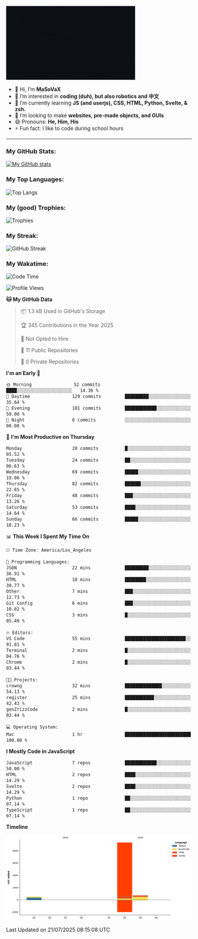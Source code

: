 <img src="profile-up.gif" alt="Profile Up" width="350px" height="200px">

- 👋 Hi, I’m **MaSoVaX**
- 👀 I’m interested in **coding (duh), but also robotics and 中文**
- 🌱 I’m currently learning **JS (and userjs), CSS, HTML, Python, Svelte, & zsh.**
- 💞️ I’m looking to make **websites, pre-made objects, and GUIs**
- 😄 Pronouns: **He, Him, His**
- ⚡ Fun fact: I like to code during school hours
  
---

### My GitHub Stats:
[![My GitHub stats](https://github-readme-stats.vercel.app/api?username=genzrizzcode&show_icons=true&theme=github_dark&hide_border=true&show=discussions_started,discussions_answered&rank_icon=percentile)](https://github.com/genZrizzCode)

### My Top Languages:
![Top Langs](https://github-readme-stats.vercel.app/api/top-langs/?username=genzrizzcode&langs_count=10&show_icons=true&theme=github_dark&hide_border=true&layout=compact)

### My (good) Trophies:
![Trophies](https://github-profile-trophy.vercel.app/?username=genzrizzcode&rank=SECRET,SSS,SS,S,AAA,AA,A,B&theme=matrix&column=3&margin-w=10&margin-h=10)

### My Streak:
![GitHub Streak](https://streak-stats.demolab.com?user=genZrizzCode&theme=highcontrast&border_radius=25&date_format=M%20j%5B%2C%20Y%5D&card_width=525&stroke=EB5454)

### My Wakatime:
<!--START_SECTION:waka-->
![Code Time](http://img.shields.io/badge/Code%20Time-1%20hr-blue)

![Profile Views](http://img.shields.io/badge/Profile%20Views-94-blue)

**🐱 My GitHub Data** 

> 📦 1.3 kB Used in GitHub's Storage 
 > 
> 🏆 345 Contributions in the Year 2025
 > 
> 🚫 Not Opted to Hire
 > 
> 📜 11 Public Repositories 
 > 
> 🔑 0 Private Repositories 
 > 
**I'm an Early 🐤** 

```text
🌞 Morning                52 commits          ████░░░░░░░░░░░░░░░░░░░░░   14.36 % 
🌆 Daytime                129 commits         █████████░░░░░░░░░░░░░░░░   35.64 % 
🌃 Evening                181 commits         ████████████░░░░░░░░░░░░░   50.00 % 
🌙 Night                  0 commits           ░░░░░░░░░░░░░░░░░░░░░░░░░   00.00 % 
```
📅 **I'm Most Productive on Thursday** 

```text
Monday                   20 commits          █░░░░░░░░░░░░░░░░░░░░░░░░   05.52 % 
Tuesday                  24 commits          ██░░░░░░░░░░░░░░░░░░░░░░░   06.63 % 
Wednesday                69 commits          █████░░░░░░░░░░░░░░░░░░░░   19.06 % 
Thursday                 82 commits          ██████░░░░░░░░░░░░░░░░░░░   22.65 % 
Friday                   48 commits          ███░░░░░░░░░░░░░░░░░░░░░░   13.26 % 
Saturday                 53 commits          ████░░░░░░░░░░░░░░░░░░░░░   14.64 % 
Sunday                   66 commits          █████░░░░░░░░░░░░░░░░░░░░   18.23 % 
```


📊 **This Week I Spent My Time On** 

```text
🕑︎ Time Zone: America/Los_Angeles

💬 Programming Languages: 
JSON                     22 mins             █████████░░░░░░░░░░░░░░░░   36.91 % 
HTML                     18 mins             ████████░░░░░░░░░░░░░░░░░   30.77 % 
Other                    7 mins              ███░░░░░░░░░░░░░░░░░░░░░░   12.73 % 
Git Config               6 mins              ███░░░░░░░░░░░░░░░░░░░░░░   10.02 % 
CSS                      3 mins              █░░░░░░░░░░░░░░░░░░░░░░░░   05.49 % 

🔥 Editors: 
VS Code                  55 mins             ███████████████████████░░   91.81 % 
Terminal                 2 mins              █░░░░░░░░░░░░░░░░░░░░░░░░   04.76 % 
Chrome                   2 mins              █░░░░░░░░░░░░░░░░░░░░░░░░   03.44 % 

🐱‍💻 Projects: 
crowng                   32 mins             ██████████████░░░░░░░░░░░   54.13 % 
register                 25 mins             ███████████░░░░░░░░░░░░░░   42.43 % 
genZrizzCode             2 mins              █░░░░░░░░░░░░░░░░░░░░░░░░   03.44 % 

💻 Operating System: 
Mac                      1 hr                █████████████████████████   100.00 % 
```

**I Mostly Code in JavaScript** 

```text
JavaScript               7 repos             ████████████░░░░░░░░░░░░░   50.00 % 
HTML                     2 repos             ████░░░░░░░░░░░░░░░░░░░░░   14.29 % 
Svelte                   2 repos             ████░░░░░░░░░░░░░░░░░░░░░   14.29 % 
Python                   1 repo              ██░░░░░░░░░░░░░░░░░░░░░░░   07.14 % 
TypeScript               1 repo              ██░░░░░░░░░░░░░░░░░░░░░░░   07.14 % 
```



**Timeline**

![Lines of Code chart](https://raw.githubusercontent.com/genZrizzCode/genZrizzCode/main/assets/bar_graph.png)


 Last Updated on 21/07/2025 08:15:08 UTC
<!--END_SECTION:waka-->
